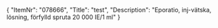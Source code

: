 {
  "ItemNr": "078666",
  "Title": "test",
  "Description": "Eporatio, inj-vätska, lösning, förfylld spruta 20 000 IE/1 ml"
}